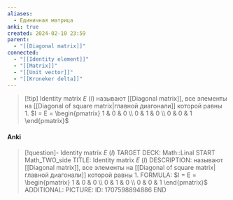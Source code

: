 ```yaml
---
aliases:
  - Единичная матрица
anki: true
created: 2024-02-10 23:59
parent:
  - "[[Diagonal matrix]]"
connected:
  - "[[Identity element]]"
  - "[[Matrix]]"
  - "[[Unit vector]]"
  - "[[Kroneker delta]]"
---
```


> [!tip] Identity matrix $E$ ($I$) 
> называют [[Diagonal matrix]], все элементы на [[Diagonal of square matrix|главной диагонали]]  которой равны 1.
$I = E = \begin{pmatrix} 1 & 0 & 0 \\ 0 & 1 & 0 \\ 0 & 0 & 1 \end{pmatrix}$

#### Anki
> [!question]- Identity matrix $E$ ($I$) 
TARGET DECK: Math::Linal
START
Math_TWO_side
TITLE: Identity matrix $E$ ($I$) 
DESCRIPTION: называют [[Diagonal matrix]], все элементы на [[Diagonal of square matrix|главной диагонали]]  которой равны 1.
FORMULA: $I = E = \begin{pmatrix} 1 & 0 & 0 \\ 0 & 1 & 0 \\ 0 & 0 & 1 \end{pmatrix}$
ADDITIONAL:
PICTURE:
ID: 1707598894886
END




